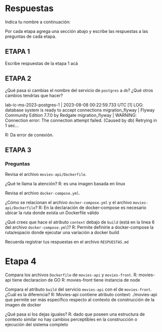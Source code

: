 # Respuestas

Indica tu nombre a continuación: 

Por cada etapa agrega una sección abajo y escribe las respuestas a las preguntas de cada etapa.

## ETAPA 1

Escribe respuestas de la etapa 1 acá

## ETAPA 2
¿Qué pasa si cambias el nombre del servicio de `postgres` a `db`? ¿Qué otros cambios tendrías que hacer?

lab-ic-ms-2023-postgres-1  | 2023-08-08 00:22:59.733 UTC [1] LOG:  database system is ready to accept connections
migration_flyway           | Flyway Community Edition 7.7.0 by Redgate
migration_flyway           | WARNING: Connection error: The connection attempt failed. (Caused by db) Retrying in 1 sec...

R: Da error de conexión. 


## ETAPA 3
### Preguntas

Revisa el archivo `movies-api/Dockerfile`.

¿Qué te llama la atención?
R: es una imagen basada en linux

Revisa el archivo `docker-compose.yml`.

¿Cómo se relacionan el archivo `docker-compose.yml` y el archivo `movies-api/Dockerfile`?
R:  En la declaración de docker-compose es necesario ubicar la ruta donde exista un Dockerfile válido

¿Qué crees que hace el atributo `context` debajo de `build` (está en la linea 6 del archivo `docker-compose.yml`)?
R: Permite definirle a docker-compose la ruta/espacio donde ejecutar una variación a docker build

Recuerda registrar tus respuestas en el archivo `RESPUESTAS.md`


# Etapa 4
Compara los archivos `Dockerfile` de `movies-api` y `movies-front`. 
R: movies-api tiene declaracion de GO
R: movies-front tiene instancia de node

Compara el atributo `build` del servicio `movies-api` con el de `movies-front`. 
¿Cuál es la diferencia? 
R: Movies-api contiene atributo context: ./movies-api que permite ser más específico respecto al contexto de construcción de la imagen de docker

¿Qué pasa si los dejas iguales?
R:   dado que poseen una estructura de contexto similar no hay cambios perceptibles en la construcción o ejecución del sistema completo
